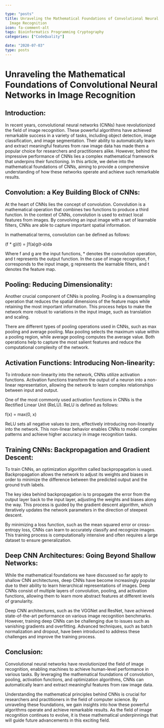 ```yaml
---

type: "posts"
title: Unraveling the Mathematical Foundations of Convolutional Neural Networks in
  Image Recognition
icon: fa-comment-alt
tags: Bioinformatics Programming Cryptography
categories: ["CodeQuality"]

date: "2020-07-03"
type: posts
---
```





# Unraveling the Mathematical Foundations of Convolutional Neural Networks in Image Recognition

## Introduction:

In recent years, convolutional neural networks (CNNs) have revolutionized the field of image recognition. These powerful algorithms have achieved remarkable success in a variety of tasks, including object detection, image classification, and image segmentation. Their ability to automatically learn and extract meaningful features from raw image data has made them a popular choice for researchers and practitioners alike. However, behind the impressive performance of CNNs lies a complex mathematical framework that underpins their functioning. In this article, we delve into the mathematical foundations of CNNs, aiming to provide a comprehensive understanding of how these networks operate and achieve such remarkable results.

## Convolution: a Key Building Block of CNNs:

At the heart of CNNs lies the concept of convolution. Convolution is a mathematical operation that combines two functions to produce a third function. In the context of CNNs, convolution is used to extract local features from images. By convolving an input image with a set of learnable filters, CNNs are able to capture important spatial information.

In mathematical terms, convolution can be defined as follows:

(f * g)(t) = ∫f(a)g(t-a)da

Where f and g are the input functions, * denotes the convolution operation, and t represents the output function. In the case of image recognition, f corresponds to the input image, g represents the learnable filters, and t denotes the feature map.

## Pooling: Reducing Dimensionality:

Another crucial component of CNNs is pooling. Pooling is a downsampling operation that reduces the spatial dimensions of the feature maps while retaining the most important information. This process helps to make the network more robust to variations in the input image, such as translation and scaling.

There are different types of pooling operations used in CNNs, such as max pooling and average pooling. Max pooling selects the maximum value within a pooling region, while average pooling computes the average value. Both operations help to capture the most salient features and reduce the computational complexity of the network.

## Activation Functions: Introducing Non-linearity:

To introduce non-linearity into the network, CNNs utilize activation functions. Activation functions transform the output of a neuron into a non-linear representation, allowing the network to learn complex relationships between input and output.

One of the most commonly used activation functions in CNNs is the Rectified Linear Unit (ReLU). ReLU is defined as follows:

f(x) = max(0, x)

ReLU sets all negative values to zero, effectively introducing non-linearity into the network. This non-linear behavior enables CNNs to model complex patterns and achieve higher accuracy in image recognition tasks.

## Training CNNs: Backpropagation and Gradient Descent:

To train CNNs, an optimization algorithm called backpropagation is used. Backpropagation allows the network to adjust its weights and biases in order to minimize the difference between the predicted output and the ground truth labels.

The key idea behind backpropagation is to propagate the error from the output layer back to the input layer, adjusting the weights and biases along the way. This process is guided by the gradient descent algorithm, which iteratively updates the network parameters in the direction of steepest descent.

By minimizing a loss function, such as the mean squared error or cross-entropy loss, CNNs can learn to accurately classify and recognize images. This training process is computationally intensive and often requires a large dataset to ensure generalization.

## Deep CNN Architectures: Going Beyond Shallow Networks:

While the mathematical foundations we have discussed so far apply to shallow CNN architectures, deep CNNs have become increasingly popular due to their ability to learn hierarchical representations of images. Deep CNNs consist of multiple layers of convolution, pooling, and activation functions, allowing them to learn more abstract features at different levels of granularity.

Deep CNN architectures, such as the VGGNet and ResNet, have achieved state-of-the-art performance on various image recognition benchmarks. However, training deep CNNs can be challenging due to issues such as vanishing gradients and overfitting. Advanced techniques, such as batch normalization and dropout, have been introduced to address these challenges and improve the training process.

## Conclusion:

Convolutional neural networks have revolutionized the field of image recognition, enabling machines to achieve human-level performance in various tasks. By leveraging the mathematical foundations of convolution, pooling, activation functions, and optimization algorithms, CNNs can automatically learn and extract meaningful features from raw image data.

Understanding the mathematical principles behind CNNs is crucial for researchers and practitioners in the field of computer science. By unraveling these foundations, we gain insights into how these powerful algorithms operate and achieve remarkable results. As the field of image recognition continues to evolve, it is these mathematical underpinnings that will guide future advancements in this exciting field.